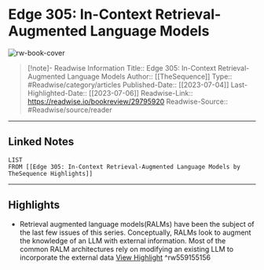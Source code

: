 # Edge 305: In-Context Retrieval-Augmented Language Models

![rw-book-cover](https://readwise-assets.s3.amazonaws.com/static/images/article3.5c705a01b476.png)
<br>
>[!note]- Readwise Information
>Title:: Edge 305: In-Context Retrieval-Augmented Language Models
>Author:: [[TheSequence]]
>Type:: #Readwise/category/articles
>Published-Date:: [[2023-07-04]]
>Last-Highlighted-Date:: [[2023-07-06]]
>Readwise-Link:: https://readwise.io/bookreview/29795920
>Readwise-Source:: #Readwise/source/reader
--- 

## Linked Notes
```dataview
LIST
FROM [[Edge 305: In-Context Retrieval-Augmented Language Models by TheSequence Highlights]]
```

---

## Highlights
- Retrieval augmented language models(RALMs) have been the subject of the last few issues of this series. Conceptually, RALMs look to augment the knowledge of an LLM with external information. Most of the common RALM architectures rely on modifying an existing LLM to incorporate the external data [View Highlight](https://readwise.io/open/559155156) ^rw559155156
